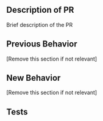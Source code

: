 ## Description of PR
Brief description of the PR

## Previous Behavior
[Remove this section if not relevant]

## New Behavior
[Remove this section if not relevant]

## Tests
